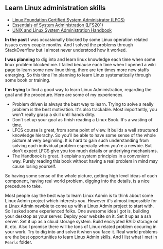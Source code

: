## Learn Linux administration skills 

- [Linux Foundation Certified System Administrator (LFCS)](https://training.linuxfoundation.org/certification/lfcs) 
- [Essentials of System Administration (LFS201)](https://training.linuxfoundation.org/linux-courses/system-administration-training/essentials-of-system-administration)
- [UNIX and Linux System Administration Handbook](https://www.amazon.com/UNIX-Linux-System-Administration-Handbook/dp/0131480057)


**In the past** I was occasionally blocked by some Linux operation related issues every couple months. And I solved the problems through StackOverflow but I almost never understood how it worked.

**I was planning** to dig into and learn linux knowledge each time when some linux problem blocked me. I failed because each time when I opened a wiki page to learn some new linux thing, there are ten times more new staffs emerging. So this time I'm planning to learn Linux systematically through some book or training.

**I'm trying** to find a good way to learn Linux Administration, regarding the goal and the procedure. Here are some of my experiences.
- Problem driven is always the best way to learn. Trying to solve a really problem is the best motivation. It's also trackable. Most importantly, you won't really grasp a skill until hands dirty.
- Don't set up your goal as finish reading a Linux Book. It's a wasting of time.
- LFCS course is great, from some point of view. It builds a well structured knowledge hierachy. So you'll be able to have some sense of the whole picture at very beginning. It is hard to gain such understanding from solving each individual problem especially when you're a newbie. But don't expect LFCS give you too much details or underlying mechanisms.
- The Handbook is great. It explains system principles in a convenient way. Purely reading this book without having a real problem in mind may cause losing yourself.

So having some sense of the whole picture, getting high level ideas of each component, having real world problem, digging into the details, is a nice precedure to take.

Most people say the best way to learn Linux Admin is to think about some Linux Admin project which interests you. However it's almost impossible for a Linux Admin newbie to come up with a Linux Admin project to start with. So I asked some experienced folks. One awesome idea I got is, building your desktop as your server. Deploy your website on it. Set it up as a ssh server. Set it up as a cloud storage system. Build encrypted RAID storage on it, etc. Also I promise there will be tons of Linux related problem occuring in your work. Try to dig into and solve it when you face it. Real world problems are the best opportunities to learn Linux Admin skills. And I list what I met in `Pearls` folder.
